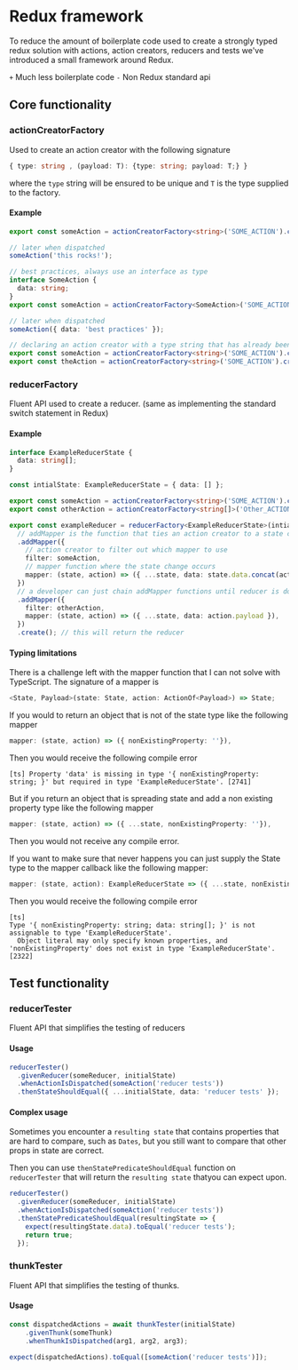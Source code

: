 # Redux framework

To reduce the amount of boilerplate code used to create a strongly typed redux solution with actions, action creators, reducers and tests we've introduced a small framework around Redux.

`+` Much less boilerplate code
`-` Non Redux standard api

## Core functionality

### actionCreatorFactory

Used to create an action creator with the following signature

```typescript
{ type: string , (payload: T): {type: string; payload: T;} }
```

where the `type` string will be ensured to be unique and `T` is the type supplied to the factory.

#### Example

```typescript
export const someAction = actionCreatorFactory<string>('SOME_ACTION').create();

// later when dispatched
someAction('this rocks!');
```

```typescript
// best practices, always use an interface as type
interface SomeAction {
  data: string;
}
export const someAction = actionCreatorFactory<SomeAction>('SOME_ACTION').create();

// later when dispatched
someAction({ data: 'best practices' });
```

```typescript
// declaring an action creator with a type string that has already been defined will throw
export const someAction = actionCreatorFactory<string>('SOME_ACTION').create();
export const theAction = actionCreatorFactory<string>('SOME_ACTION').create(); // will throw
```

### reducerFactory

Fluent API used to create a reducer. (same as implementing the standard switch statement in Redux)

#### Example

```typescript
interface ExampleReducerState {
  data: string[];
}

const intialState: ExampleReducerState = { data: [] };

export const someAction = actionCreatorFactory<string>('SOME_ACTION').create();
export const otherAction = actionCreatorFactory<string[]>('Other_ACTION').create();

export const exampleReducer = reducerFactory<ExampleReducerState>(intialState)
  // addMapper is the function that ties an action creator to a state change
  .addMapper({
    // action creator to filter out which mapper to use
    filter: someAction,
    // mapper function where the state change occurs
    mapper: (state, action) => ({ ...state, data: state.data.concat(action.payload) }),
  })
  // a developer can just chain addMapper functions until reducer is done
  .addMapper({
    filter: otherAction,
    mapper: (state, action) => ({ ...state, data: action.payload }),
  })
  .create(); // this will return the reducer
```

#### Typing limitations

There is a challenge left with the mapper function that I can not solve with TypeScript. The signature of a mapper is

```typescript
<State, Payload>(state: State, action: ActionOf<Payload>) => State;
```

If you would to return an object that is not of the state type like the following mapper

```typescript
mapper: (state, action) => ({ nonExistingProperty: ''}),
```

Then you would receive the following compile error

```shell
[ts] Property 'data' is missing in type '{ nonExistingProperty: string; }' but required in type 'ExampleReducerState'. [2741]
```

But if you return an object that is spreading state and add a non existing property type like the following mapper

```typescript
mapper: (state, action) => ({ ...state, nonExistingProperty: ''}),
```

Then you would not receive any compile error.

If you want to make sure that never happens you can just supply the State type to the mapper callback like the following mapper:

```typescript
mapper: (state, action): ExampleReducerState => ({ ...state, nonExistingProperty: 'kalle' }),
```

Then you would receive the following compile error

```shell
[ts]
Type '{ nonExistingProperty: string; data: string[]; }' is not assignable to type 'ExampleReducerState'.
  Object literal may only specify known properties, and 'nonExistingProperty' does not exist in type 'ExampleReducerState'. [2322]
```

## Test functionality

### reducerTester

Fluent API that simplifies the testing of reducers

#### Usage

```typescript
reducerTester()
  .givenReducer(someReducer, initialState)
  .whenActionIsDispatched(someAction('reducer tests'))
  .thenStateShouldEqual({ ...initialState, data: 'reducer tests' });
```

#### Complex usage
Sometimes you encounter a `resulting state` that contains properties that are hard to compare, such as `Dates`, but you still want to compare that other props in state are correct.

Then you can use `thenStatePredicateShouldEqual` function on `reducerTester` that will return the `resulting state` thatyou can expect upon.

```typescript
reducerTester()
  .givenReducer(someReducer, initialState)
  .whenActionIsDispatched(someAction('reducer tests'))
  .thenStatePredicateShouldEqual(resultingState => {
    expect(resultingState.data).toEqual('reducer tests');
    return true;  
  });
```

### thunkTester

Fluent API that simplifies the testing of thunks.

#### Usage

```typescript
const dispatchedActions = await thunkTester(initialState)
    .givenThunk(someThunk)
    .whenThunkIsDispatched(arg1, arg2, arg3);

expect(dispatchedActions).toEqual([someAction('reducer tests')]);
```
